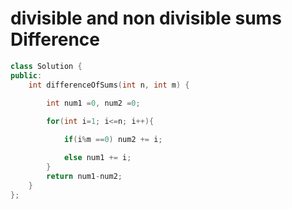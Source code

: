 # divisible and non divisible sums Difference
```c++
class Solution {
public:
    int differenceOfSums(int n, int m) {
        
        int num1 =0, num2 =0;

        for(int i=1; i<=n; i++){

            if(i%m ==0) num2 += i;

            else num1 += i;
        }
        return num1-num2;
    }
};
```